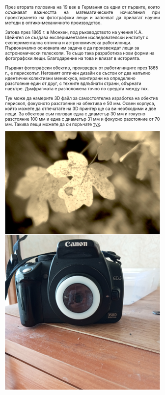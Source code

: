 <p align="justify">През втората половина на 19 век в Германия са едни от първите, които осъзнават важността на математическите изчисления при проектирането на фотографски лещи и започват да прилагат научни методи в оптико-механичното производство.

Затова през 1865 г. в Мюнхен, под ръководството на учения К.А. Щейнгел се създава експериментален изследователски институт с експериментална оптична и астрономическа работилници. Първоначално основната им задача е да произвеждат лещи за астрономически телескопи. Те също така разработиха нови форми на фотографски лещи. Благодарение на това и влизат в историята.

Първият фотографски обектив, произведен от работилниците през 1865 г., е перископът. Неговият оптичен дизайн се състои от два напълно идентични колективни менискуса, монтирани на определено разстояние един от друг, с техните вдлъбнати страни, обърнати навътре. Диафрагмата е разположена точно по средата между тях.

Тук може да намерите 3D файл за самостоятелна изработка на обектив перископ, фокусното разстояние на обектива е 50 мм. Освен корпуса, който можете да отпечатате на 3D принтер ще са ви необходими и две лещи. За обектова съм ползвал една с диаметър 30 мм и гокусно разстояние 100 мм и една с диаметър 31 мм и фокусно разстояние от 70 мм. Такива лещи можете да си поръчате [тук](https://www.aliexpress.com/item/1005007025214931.html?spm=a2g0o.order_list.order_list_main.8.4af91802WIAskO).</p>



![Alt text](_MG_9950.jpg)
![Alt text](pei.jpg)
